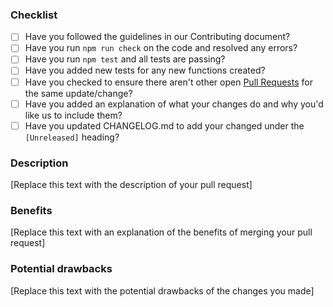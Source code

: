 ### Checklist

- [ ] Have you followed the guidelines in our Contributing document?
- [ ] Have you run `npm run check` on the code and resolved any errors?
- [ ] Have you run `npm test` and all tests are passing?
- [ ] Have you added new tests for any new functions created?
- [ ] Have you checked to ensure there aren't other open [Pull Requests](../../pulls) for the same update/change?
- [ ] Have you added an explanation of what your changes do and why you'd like us to include them?
- [ ] Have you updated CHANGELOG.md to add your changed under the `[Unreleased]` heading?

### Description

[Replace this text with the description of your pull request]

### Benefits

[Replace this text with an explanation of the benefits of merging your pull request]

### Potential drawbacks

[Replace this text with the potential drawbacks of the changes you made]
